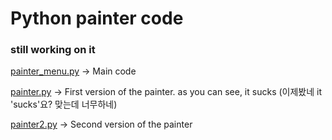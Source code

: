 Python painter code
=====================

### __still working on it__

[painter_menu.py](https://github.com/lHealMel/painter/blob/master/tkinter_python_code/painter_menu.py) -> Main code

[painter.py](https://github.com/lHealMel/painter/blob/master/tkinter_python_code/painter.py) -> First version of the painter. 
as you can see, it sucks
(이제봤네 it 'sucks'요? 맞는데 너무하네)

[painter2.py](https://github.com/lHealMel/painter/blob/master/tkinter_python_code/painter2.py) -> Second version of the painter
